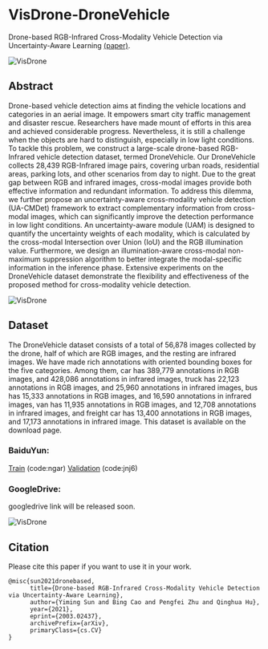 # VisDrone-DroneVehicle

Drone-based RGB-Infrared Cross-Modality Vehicle Detection via Uncertainty-Aware Learning [(paper)](waiting).

![VisDrone](https://github.com/VisDrone/DroneVehicle/blob/master/framework.png)

## Abstract
Drone-based vehicle detection aims at finding the vehicle locations and categories in an aerial image. It empowers smart city traffic management and disaster rescue. Researchers have made mount of efforts in this area and achieved considerable progress. Nevertheless, it is still a challenge when the objects are hard to distinguish, especially in low light conditions. To tackle this problem, we construct a large-scale drone-based RGB-Infrared vehicle detection dataset, termed DroneVehicle. Our DroneVehicle collects 28,439 RGB-Infrared image pairs, covering urban roads, residential areas, parking lots, and other scenarios from day to night. Due to the great gap between RGB and infrared images, cross-modal images provide both effective information and redundant information. To address this dilemma, we further propose an uncertainty-aware cross-modality vehicle detection (UA-CMDet) framework to extract complementary information from cross-modal images, which can significantly improve the detection performance in low light conditions.
An uncertainty-aware module (UAM) is designed to quantify the uncertainty weights of each modality, which is calculated by the cross-modal Intersection over Union (IoU) and the RGB illumination value. Furthermore, we design an illumination-aware cross-modal non-maximum suppression algorithm to better integrate the modal-specific information in the inference phase. Extensive experiments on the DroneVehicle dataset demonstrate the flexibility and effectiveness of the proposed method for cross-modality vehicle detection. 

![VisDrone](https://github.com/VisDrone/DroneVehicle/blob/master/labelsamples.png)

## Dataset
The DroneVehicle dataset consists of a total of 56,878 images collected by the drone, half of which are RGB images, and the resting are infrared images. We have made rich annotations with oriented bounding boxes for the five categories. Among them, car has 389,779 annotations in RGB images, and 428,086 annotations in infrared images, truck has 22,123 annotations in RGB images, and 25,960 annotations in infrared images, bus has 15,333 annotations in RGB images, and 16,590 annotations in infrared images, van has 11,935 annotations in RGB images, and 12,708 annotations in infrared images, and freight car has 13,400 annotations in RGB images, and 17,173 annotations in infrared image. This dataset is available on the download page.

### BaiduYun:  
[Train](https://pan.baidu.com/s/1ptZCJ1mKYqFnMnsgqEyoGg) (code:ngar) 
[Validation](https://pan.baidu.com/s/1e6e9mESZecpME4IEdU8t3Q) (code:jnj6)  

### GoogleDrive:   
googledrive link will be released soon.

![VisDrone](https://github.com/VisDrone/DroneVehicle/blob/master/dataset_sample.png)

## Citation 

Please cite this paper if you want to use it in your work.
```
@misc{sun2021dronebased,
      title={Drone-based RGB-Infrared Cross-Modality Vehicle Detection via Uncertainty-Aware Learning}, 
      author={Yiming Sun and Bing Cao and Pengfei Zhu and Qinghua Hu},
      year={2021},
      eprint={2003.02437},
      archivePrefix={arXiv},
      primaryClass={cs.CV}
}
```



